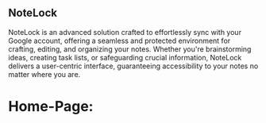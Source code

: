 ## NoteLock

NoteLock is an advanced solution crafted to effortlessly sync with your Google account, offering a seamless and protected environment for crafting, editing, and organizing your notes. Whether you're brainstorming ideas, creating task lists, or safeguarding crucial information, NoteLock delivers a user-centric interface, guaranteeing accessibility to your notes no matter where you are.

# Home-Page:






